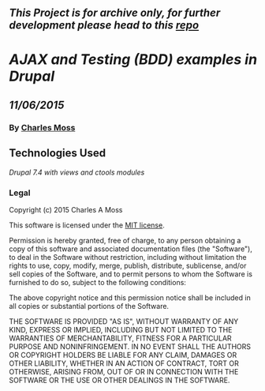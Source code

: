 
## _This Project is for archive only, for further development please head to this [repo](https://github.com/CharlesAMoss/epic_AJAX-BDD-Drupal_2)_

# _AJAX and Testing (BDD) examples in Drupal_
## _11/06/2015_
### By [Charles Moss](https://twitter.com/CharlesMoss)

## Technologies Used
_Drupal 7.4 with views and ctools modules_

### Legal
Copyright (c) 2015 Charles A Moss

This software is licensed under the [MIT license](https://en.wikipedia.org/wiki/MIT_License).

Permission is hereby granted, free of charge, to any person obtaining a copy of this software and associated documentation files (the "Software"), to deal in the Software without restriction, including without limitation the rights to use, copy, modify, merge, publish, distribute, sublicense, and/or sell copies of the Software, and to permit persons to whom the Software is furnished to do so, subject to the following conditions:

The above copyright notice and this permission notice shall be included in all copies or substantial portions of the Software.

THE SOFTWARE IS PROVIDED "AS IS", WITHOUT WARRANTY OF ANY KIND, EXPRESS OR IMPLIED, INCLUDING BUT NOT LIMITED TO THE WARRANTIES OF MERCHANTABILITY, FITNESS FOR A PARTICULAR PURPOSE AND NONINFRINGEMENT. IN NO EVENT SHALL THE AUTHORS OR COPYRIGHT HOLDERS BE LIABLE FOR ANY CLAIM, DAMAGES OR OTHER LIABILITY, WHETHER IN AN ACTION OF CONTRACT, TORT OR OTHERWISE, ARISING FROM, OUT OF OR IN CONNECTION WITH THE SOFTWARE OR THE USE OR OTHER DEALINGS IN THE SOFTWARE.
